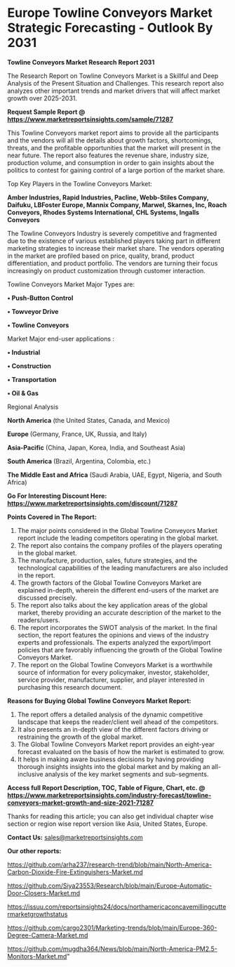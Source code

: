  # Europe Towline Conveyors Market Strategic Forecasting - Outlook By 2031

<strong>Towline Conveyors Market Research Report 2031</strong>

The Research Report on Towline Conveyors Market is a Skillful and Deep Analysis of the Present Situation and Challenges. This research report also analyzes other important trends and market drivers that will affect market growth over 2025-2031.

<strong>Request Sample Report @ <a href=https://www.marketreportsinsights.com/sample/71287>https://www.marketreportsinsights.com/sample/71287</a></strong>

This Towline Conveyors market report aims to provide all the participants and the vendors will all the details about growth factors, shortcomings, threats, and the profitable opportunities that the market will present in the near future. The report also features the revenue share, industry size, production volume, and consumption in order to gain insights about the politics to contest for gaining control of a large portion of the market share.

Top Key Players in the Towline Conveyors Market:

<strong>Amber Industries, Rapid Industries, Pacline, Webb-Stiles Company, Daifuku, LBFoster Europe, Mannix Company, Marwel, Skarnes, Inc, Roach Conveyors, Rhodes Systems International, CHL Systems, Ingalls Conveyors</strong>

The Towline Conveyors Industry is severely competitive and fragmented due to the existence of various established players taking part in different marketing strategies to increase their market share. The vendors operating in the market are profiled based on price, quality, brand, product differentiation, and product portfolio. The vendors are turning their focus increasingly on product customization through customer interaction.

Towline Conveyors Market Major Types are:

<strong>• Push-Button Control

• Towveyor Drive

• Towline Conveyors</strong>

Market Major end-user applications :

<strong>• Industrial

• Construction

• Transportation

• Oil & Gas</strong>

Regional Analysis

</u><strong><b>North America</b></strong> (the United States, Canada, and Mexico)

<strong><b>Europe </b></strong>(Germany, France, UK, Russia, and Italy)

<strong><b>Asia-Pacific</b></strong> (China, Japan, Korea, India, and Southeast Asia)

<strong><b>South America</b></strong> (Brazil, Argentina, Colombia, etc.)

<strong><b>The Middle East and Africa</b></strong> (Saudi Arabia, UAE, Egypt, Nigeria, and South Africa)

<strong>Go For Interesting Discount Here: <a href=https://www.marketreportsinsights.com/discount/71287>https://www.marketreportsinsights.com/discount/71287</a></strong>

<strong>Points Covered in The Report:</strong>
<ol>
  <li>The major points considered in the Global Towline Conveyors Market report include the leading competitors operating in the global market.</li>
  <li>The report also contains the company profiles of the players operating in the global market.</li>
  <li>The manufacture, production, sales, future strategies, and the technological capabilities of the leading manufacturers are also included in the report.</li>
  <li>The growth factors of the Global Towline Conveyors Market are explained in-depth, wherein the different end-users of the market are discussed precisely.</li>
  <li>The report also talks about the key application areas of the global market, thereby providing an accurate description of the market to the readers/users.</li>
  <li>The report incorporates the SWOT analysis of the market. In the final section, the report features the opinions and views of the industry experts and professionals. The experts analyzed the export/import policies that are favorably influencing the growth of the Global Towline Conveyors Market.</li>
  <li>The report on the Global Towline Conveyors Market is a worthwhile source of information for every policymaker, investor, stakeholder, service provider, manufacturer, supplier, and player interested in purchasing this research document.</li>
</ol>
<strong>Reasons for Buying Global Towline Conveyors Market Report:</strong>

<ol>
  <li>The report offers a detailed analysis of the dynamic competitive landscape that keeps the reader/client well ahead of the competitors.</li>
  <li>It also presents an in-depth view of the different factors driving or restraining the growth of the global market.</li>
  <li>The Global Towline Conveyors Market report provides an eight-year forecast evaluated on the basis of how the market is estimated to grow.</li>
  <li>It helps in making aware business decisions by having providing thorough insights insights into the global market and by making an all-inclusive analysis of the key market segments and sub-segments.</li>
</ol>
<strong>Access full Report Description, TOC, Table of Figure, Chart, etc. @ <a href=https://www.marketreportsinsights.com/industry-forecast/towline-conveyors-market-growth-and-size-2021-71287>https://www.marketreportsinsights.com/industry-forecast/towline-conveyors-market-growth-and-size-2021-71287</a></strong>


Thanks for reading this article; you can also get individual chapter wise section or region wise report version like Asia, United States, Europe.

<strong>Contact Us:</strong>
sales@marketreportsinsights.com

<strong>Our other reports:</strong>

<a href=https://github.com/arha237/research-trend/blob/main/North-America-Carbon-Dioxide-Fire-Extinguishers-Market.md>https://github.com/arha237/research-trend/blob/main/North-America-Carbon-Dioxide-Fire-Extinguishers-Market.md</a>

<a href=https://github.com/Siya23553/Research/blob/main/Europe-Automatic-Door-Closers-Market.md>https://github.com/Siya23553/Research/blob/main/Europe-Automatic-Door-Closers-Market.md</a>

<a href=https://issuu.com/reportsinsights24/docs/northamericaconcavemillingcuttermarketgrowthstatus>https://issuu.com/reportsinsights24/docs/northamericaconcavemillingcuttermarketgrowthstatus</a>

<a href=https://github.com/cargo2301/Marketing-trends/blob/main/Europe-360-Degree-Camera-Market.md>https://github.com/cargo2301/Marketing-trends/blob/main/Europe-360-Degree-Camera-Market.md</a>

<a href=https://github.com/mugdha364/News/blob/main/North-America-PM2.5-Monitors-Market.md>https://github.com/mugdha364/News/blob/main/North-America-PM2.5-Monitors-Market.md</a>"
